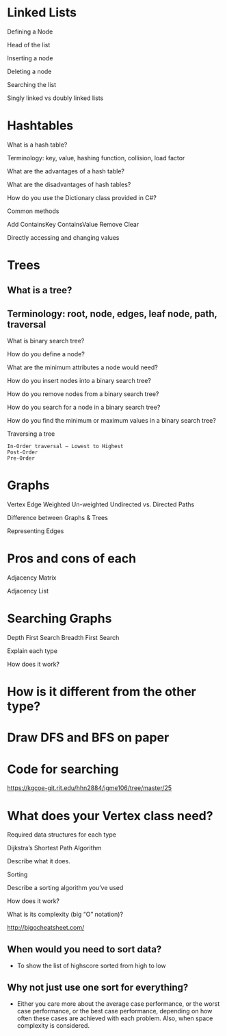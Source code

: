 # Linked Lists

  Defining a Node

  Head of the list

  Inserting a node

  Deleting a node

  Searching the list

  Singly linked vs doubly linked lists

# Hashtables

  What is a hash table?

  Terminology: key, value, hashing function, collision, load factor

  What are the advantages of a hash table?

  What are the disadvantages of hash tables?

  How do you use the Dictionary class provided in C#?

Common methods

  Add
  ContainsKey
  ContainsValue
  Remove
  Clear

Directly accessing and changing values

# Trees

## What is a tree?

## Terminology: root, node, edges, leaf node, path, traversal

  What is binary search tree?

  How do you define a node?

  What are the minimum attributes a node would need?

  How do you insert nodes into a binary search tree?

  How do you remove nodes from a binary search tree?

  How do you search for a node in a binary search tree?

  How do you find the minimum or maximum values in a binary search tree?

  Traversing a tree

    In-Order traversal – Lowest to Highest
    Post-Order
    Pre-Order

# Graphs
  Vertex
  Edge
  Weighted
  Un-weighted
  Undirected vs. Directed
  Paths

Difference between Graphs & Trees

Representing Edges

# Pros and cons of each

Adjacency Matrix

Adjacency List


# Searching Graphs

  Depth First Search
  Breadth First Search

Explain each type

How does it work?

# How is it different from the other type?

# Draw DFS and BFS on paper

# Code for searching

https://kgcoe-git.rit.edu/hhn2884/igme106/tree/master/25

# What does your Vertex class need?
  Required data structures for each type

Dijkstra’s Shortest Path Algorithm

Describe what it does.

Sorting

Describe a sorting algorithm you’ve used

How does it work?

What is its complexity (big “O” notation)?

http://bigocheatsheet.com/

## When would you need to sort data?
+ To show the list of highscore sorted from high to low

## Why not just use one sort for everything?
+ Either you care more about the average case performance, or the worst case performance, or the best case performance, depending on how often these cases are achieved with each problem. Also, when space complexity is considered.
